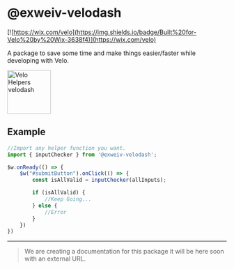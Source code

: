 # @exweiv-velodash

[![https://wix.com/velo](https://img.shields.io/badge/Built%20for-Velo%20by%20Wix-3638f4)](https://wix.com/velo)

A package to save some time and make things easier/faster while developing with Velo.

<img src="https://static.wixstatic.com/media/510eca_1743ac12ef8243f492996dfbf6b3465b~mv2.jpg" alt="Velo Helpers velodash" width="100"/>

## Example

```js
//Import any helper function you want.
import { inputChecker } from '@exweiv-velodash';

$w.onReady(() => {
    $w("#submitButton").onClick(() => {
        const isAllValid = inputChecker(allInputs);

        if (isAllValid) {
            //Keep Going...
        } else {
            //Error
        }
    })
})
```

---

> We are creating a documentation for this package it will be here soon with an external URL.

